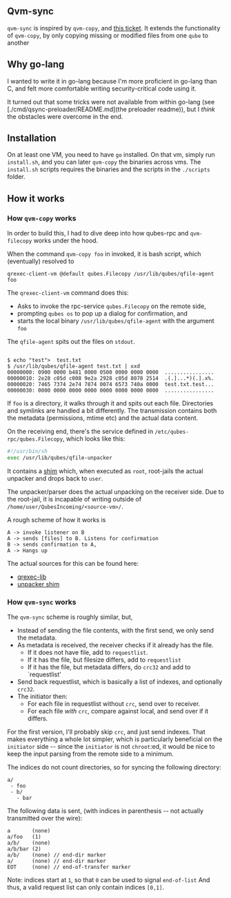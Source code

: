 ## Qvm-sync

`qvm-sync` is inspired by `qvm-copy`, and [this ticket](). It extends the 
functionality of `qvm-copy`, by only copying missing or modified files
from one `qube` to another


## Why go-lang

I wanted to write it in go-lang because I'm more proficient in go-lang than C, 
and felt more comfortable writing security-critical code using it. 

It turned out that some tricks were not available from within go-lang 
(see [./cmd/qsync-preloader/README.md](the preloader readme)), but I _think_
the obstacles were overcome in the end. 

## Installation

On at least one VM, you need to have `go` installed. On that vm, simply run
`install.sh`, and you can later `qvm-copy` the binaries across vms. 
The `install.sh` scripts requires the binaries and the scripts in the `./scripts` 
folder. 

## How it works

### How `qvm-copy` works

In order to build this, I had to dive deep into how qubes-rpc and `qvm-filecopy`
works under the hood. 

When the command `qvm-copy foo` in invoked, it is bash script, which (eventually)
resolved to

```
qrexec-client-vm @default qubes.Filecopy /usr/lib/qubes/qfile-agent foo
```

The `qrexec-client-vm` command does this:

- Asks to invoke the rpc-service `qubes.Filecopy` on the remote side, 
- prompting `qubes os` to pop up a dialog for confirmation, and
- starts the local binary `/usr/lib/qubes/qfile-agent` with the argument `foo`

The `qfile-agent` spits out the files on `stdout`.

```

$ echo "test">  test.txt
$ /usr/lib/qubes/qfile-agent test.txt | xxd
00000000: 0900 0000 b481 0000 0500 0000 0000 0000  ................
00000010: 2e28 c05d c008 9e2a 2928 c05d 8078 2514  .(.]...*)(.].x%.
00000020: 7465 7374 2e74 7874 0074 6573 740a 0000  test.txt.test...
00000030: 0000 0000 0000 0000 0000 0000 0000 0000  ................

```
If `foo` is a directory, it walks through it and spits out each file. Directories
and symlinks are handled a bit differently. The transmission contains both the 
metadata (permissions, mtime etc) and the actual data content. 

On the receiving end, there's the service defined in 
`/etc/qubes-rpc/qubes.Filecopy`, which looks like this:

```bash
#!/usr/bin/sh
exec /usr/lib/qubes/qfile-unpacker

```
It contains a [shim](https://github.com/QubesOS/qubes-core-agent-linux/blob/master/qubes-rpc/qfile-unpacker.c)
which, when executed as `root`, root-jails the actual unpacker and drops back
to `user`. 

The unpacker/parser does the actual unpacking on the receiver side. Due to the
root-jail, it is incapable of writing outside of `/home/user/QubesIncoming/<source-vm>/`.


A rough scheme of how it works is
```
A -> invoke listener on B
A -> sends [files] to B. Listens for confirmation 
B -> sends confirmation to A, 
A -> Hangs up
```

The actual sources for this can be found here: 

* [qrexec-lib](https://github.com/QubesOS/qubes-linux-utils/tree/master/qrexec-lib)
* [unpacker shim](https://github.com/QubesOS/qubes-core-agent-linux/blob/master/qubes-rpc/qfile-unpacker.c)


### How `qvm-sync` works

The `qvm-sync` scheme is roughly similar, but, 

- Instead of sending the file contents, with the first send, we only send the metadata. 
- As metadata is received, the receiver checks if it already has the file.
  - If it does not have file, add to `requestlist`. 
  - If it has the file, but filesize differs, add to `requestlist`
  - If it has the file, but metadata differs, do `crc32` and add to `requestlist'
- Send back requestlist, which is basically  a list of indexes, and optionally `crc32`.
- The initiator then:
  - For each file in requestlist without `crc`, send over to receiver. 
  - For each file _with_ `crc`, compare against local, and send over if it differs. 

For the first version, I'll probably skip `crc`, and just send indexes. That makes
everything a whole lot simpler, which is particularly beneficial on the `initiator`
side -- since the `initiator` is not `chroot`:ed, it would be nice to keep the
input parsing from the remote side to a minimum. 

The indices do not count directories, so for syncing the following directory: 
```
a/
 - foo
 - b/
   - bar
```
The following data is sent, (with indices in parenthesis -- not actually transmitted over the wire):
```
a       (none)
a/foo   (1)
a/b/    (none)
a/b/bar (2)
a/b/    (none) // end-dir marker
a/      (none) // end-dir marker
EOT     (none) // end-of-transfer marker
```
Note: indices start at `1`, so that `0` can be used to signal `end-of-list`
And thus, a valid request list can only contain indices `[0,1]`. 